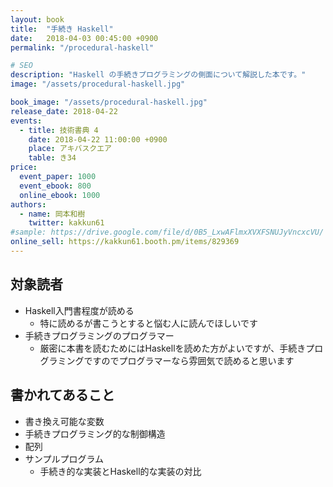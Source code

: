 ```yaml
---
layout: book
title:  "手続き Haskell"
date:   2018-04-03 00:45:00 +0900
permalink: "/procedural-haskell"

# SEO
description: "Haskell の手続きプログラミングの側面について解説した本です。"
image: "/assets/procedural-haskell.jpg"

book_image: "/assets/procedural-haskell.jpg"
release_date: 2018-04-22
events: 
  - title: 技術書典 4
    date: 2018-04-22 11:00:00 +0900
    place: アキバスクエア
    table: き34
price:
  event_paper: 1000
  event_ebook: 800
  online_ebook: 1000
authors: 
  - name: 岡本和樹
    twitter: kakkun61
#sample: https://drive.google.com/file/d/0B5_LxwAFlmxXVXFSNUJyVncxcVU/
online_sell: https://kakkun61.booth.pm/items/829369
---
```

<h2>対象読者</h2>
<ul>
  <li>Haskell入門書程度が読める
    <ul>
      <li>特に読めるが書こうとすると悩む人に読んでほしいです</li>
    </ul>
  </li>
  <li>手続きプログラミングのプログラマー
    <ul>
      <li>厳密に本書を読むためにはHaskellを読めた方がよいですが、手続きプログラミングですのでプログラマーなら雰囲気で読めると思います</li>
    </ul>
  </li>
</ul>

<h2>書かれてあること</h2>
<ul>
  <li>書き換え可能な変数</li>
  <li>手続きプログラミング的な制御構造</li>
  <li>配列</li>
  <li>サンプルプログラム
    <ul>
      <li>手続き的な実装とHaskell的な実装の対比</li>
    </ul>
  </li>
</ul>
